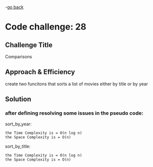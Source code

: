 -[go back](../README.md)
# Code challenge: 28

## Challenge Title
Comparisons

<!-- ## Whiteboard Process
![alt text](./Whiteboard27.jpg) -->

## Approach & Efficiency

create two funcitons that sorts a list of movies either by title or by year

## Solution

### after defining resolving some issues in the pseudo code:
sort_by_year:

    the Time Complexity is = O(n log n)
    the Space Complexity is = O(n)

sort_by_title:

    the Time Complexity is = O(n log n)
    the Space Complexity is = O(n)
